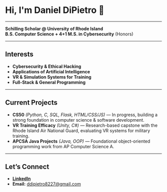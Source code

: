 # Hi, I'm Daniel DiPietro 👋

---

**Schilling Scholar @ University of Rhode Island**  
**B.S. Computer Science + 4+1 M.S. in Cybersecurity** (Honors)  

---

## Interests
- **Cybersecurity & Ethical Hacking**
- **Applications of Artificial Intelligence**
- **VR & Simulation Systems for Training**
- **Full-Stack & General Programming**

---

## Current Projects
- **CS50** *(Python, C, SQL, Flask, HTML/CSS/JS)* — In progress, building a strong foundation in computer science & software development.  
- **VR Training Efficacy** *(Unity, C#)* — Research-based capstone with the Rhode Island Air National Guard, evaluating VR systems for military training.  
- **APCSA Java Projects** *(Java, OOP)* — Foundational object-oriented programming work from AP Computer Science A.  

---

## Let’s Connect
- [**LinkedIn**](https://www.linkedin.com/feed/)  
- **Email:** ddipietro8227@gmail.com
